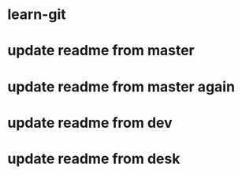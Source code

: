 # learn-git

# update readme from master

# update readme from master again

# update readme from dev

# update readme from desk
